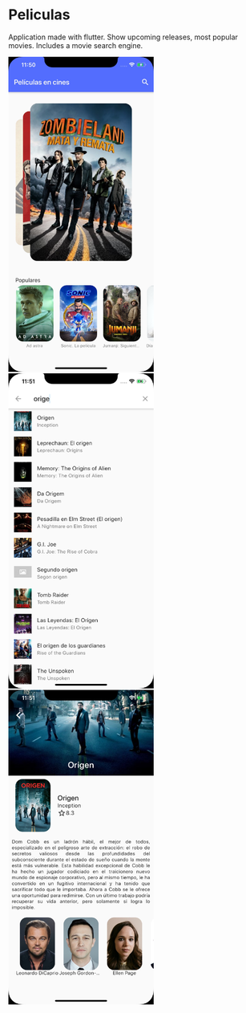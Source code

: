 # Peliculas

Application made with flutter. Show upcoming releases, most popular movies. Includes a movie search engine.

<div class="d-flex">
<img src="images/home.jpg" width="290">
<img src="images/search.jpg" width="290">
<img src="images/detail.jpg" width="290">
</div>
